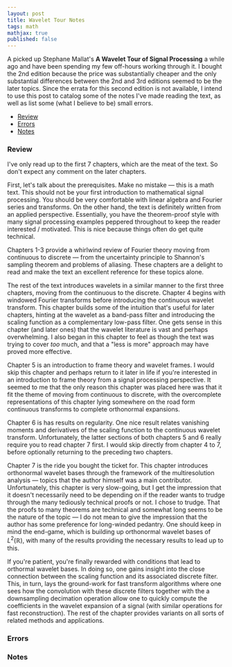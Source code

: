 ```yaml
---
layout: post
title: Wavelet Tour Notes
tags: math 
mathjax: true
published: false
---
```


A picked up Stephane Mallat's **A Wavelet Tour of Signal Processing** a while ago and have been spending my few off-hours working through it. I bought the 2nd edition because the price was substantially cheaper and the only substantial differences between the 2nd and 3rd editions seemed to be the later topics. Since the errata for this second edition is not available, I intend to use this post to catalog some of the notes I've made reading the text, as well as list some (what I believe to be) small errors.

* [Review](#review)
* [Errors](#errors)
* [Notes](#notes)

### Review

I've only read up to the first 7 chapters, which are the meat of the text. So don't expect any comment on the later chapters.

First, let's talk about the prerequisites. Make no mistake &mdash; this is a math text. This should not be your first introduction to mathematical signal processing. You should be very comfortable with linear algebra and Fourier series and transforms. On the other hand, the text is definitely written from an applied perspective. Essentially, you have the theorem-proof style with many signal processing examples peppered throughout to keep the reader interested / motivated. This is nice because things often do get quite technical.

Chapters 1-3 provide a whirlwind review of Fourier theory moving from continuous to discrete &mdash; from the uncertainty principle to Shannon's sampling theorem and problems of aliasing. These chapters are a delight to read and make the text an excellent reference for these topics alone. 

The rest of the text introduces wavelets in a similar manner to the first three chapters, moving from the continuous to the discrete. Chapter 4 begins with windowed Fourier transforms before introducing the continuous wavelet transform. This chapter builds some of the intuition that's useful for later chapters, hinting at the wavelet as a band-pass filter and introducing the scaling function as a complementary low-pass filter. One gets sense in this chapter (and later ones) that the wavelet literature is vast and perhaps overwhelming. I also began in this chapter to feel as though the text was trying to cover *too* much, and that a "less is more" approach may have proved more effective.

Chapter 5 is an introduction to frame theory and wavelet frames. I would skip this chapter and perhaps return to it later in life if you're interested in an introduction to frame theory from a signal processing perspective. It seemed to me that the only reason this chapter was placed here was that it fit the theme of moving from continuous to discrete, with the overcomplete representations of this chapter lying somewhere on the road form continuous transforms to complete orthonormal expansions.

Chapter 6 is has results on regularity. One nice result relates vanishing moments and derivatives of the scaling function to the continuous wavelet transform. Unfortunately, the latter sections of both chapters 5 and 6 really require you to read chapter 7 first. I would skip directly from chapter 4 to 7, before optionally returning to the preceding two chapters.

Chapter 7 is the ride you bought the ticket for. This chapter introduces orthonormal wavelet bases through the framework of the multiresolution analysis &mdash; topics that the author himself was a main contributor. Unfortunately, this chapter is very slow-going, but I get the impression that it doesn't necessarily need to be depending on if the reader wants to trudge through the many tediously technical proofs or not. I chose to trudge. That the proofs to many theorems are technical and somewhat long seems to be the nature of the topic &mdash; I do not mean to give the impression that the author has some preference for long-winded pedantry. One should keep in mind the end-game, which is building up orthonormal wavelet bases of $L^2(\mathbb{R})$, with many of the results providing the necessary results to lead up to this.

If you're patient, you're finally rewarded with conditions that lead to orthormal wavelet bases. In doing so, one gains insight into the close connection between the scaling function and its associated discrete filter. This, in turn, lays the ground-work for fast transform algorithms where one sees how the convolution with these discrete filters together with the a downsampling decimation operation allow one to quickly compute the coefficients in the wavelet expansion of a signal (with similar operations for fast reconstruction). The rest of the chapter provides variants on all sorts of related methods and applications.

### Errors

### Notes
